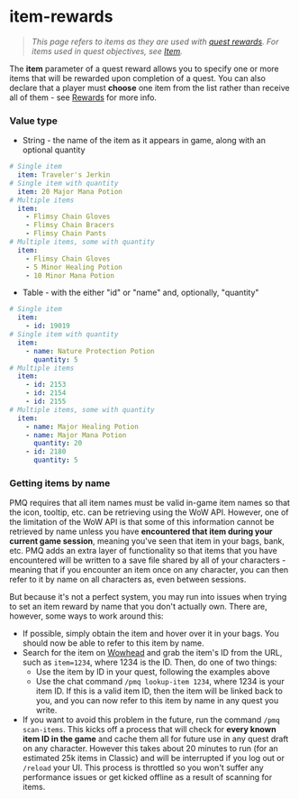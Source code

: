 # item-rewards

> _This page refers to items as they are used with [quest rewards](../rewards.md). For items used in quest objectives, see [Item](../parameters/item.md)._

The **item** parameter of a quest reward allows you to specify one or more items that will be rewarded upon completion of a quest. You can also declare that a player must **choose** one item from the list rather than receive all of them - see [Rewards](../rewards.md) for more info.

### Value type

* String - the name of the item as it appears in game, along with an optional quantity

```yaml
# Single item
  item: Traveler's Jerkin
# Single item with quantity
  item: 20 Major Mana Potion
# Multiple items
  item:
    - Flimsy Chain Gloves
    - Flimsy Chain Bracers
    - Flimsy Chain Pants
# Multiple items, some with quantity
  item:
    - Flimsy Chain Gloves
    - 5 Minor Healing Potion
    - 10 Minor Mana Potion
```

* Table - with the either "id" or "name" and, optionally, "quantity"

```yaml
# Single item
  item:
    - id: 19019
# Single item with quantity
  item:
    - name: Nature Protection Potion
      quantity: 5
# Multiple items
  item:
    - id: 2153
    - id: 2154
    - id: 2155
# Multiple items, some with quantity
  item:
    - name: Major Healing Potion
    - name: Major Mana Potion
      quantity: 20
    - id: 2180
      quantity: 5
```

### Getting items by name

PMQ requires that all item names must be valid in-game item names so that the icon, tooltip, etc. can be retrieving using the WoW API. However, one of the limitation of the WoW API is that some of this information cannot be retrieved by name unless you have **encountered that item during your current game session**, meaning you've seen that item in your bags, bank, etc. PMQ adds an extra layer of functionality so that items that you have encountered will be written to a save file shared by all of your characters - meaning that if you encounter an item once on any character, you can then refer to it by name on all characters as, even between sessions.

But because it's not a perfect system, you may run into issues when trying to set an item reward by name that you don't actually own. There are, however, some ways to work around this:

* If possible, simply obtain the item and hover over it in your bags. You should now be able to refer to this item by name.
* Search for the item on [Wowhead](https://classic.wowhead.com/) and grab the item's ID from the URL, such as `item=1234`, where 1234 is the ID. Then, do one of two things:
  * Use the item by ID in your quest, following the examples above
  * Use the chat command `/pmq lookup-item 1234`, where 1234 is your item ID. If this is a valid item ID, then the item will be linked back to you, and you can now refer to this item by name in any quest you write.
* If you want to avoid this problem in the future, run the command `/pmq scan-items`. This kicks off a process that will check for **every known item ID in the game** and cache them all for future use in any quest draft on any character. However this takes about 20 minutes to run (for an estimated 25k items in Classic) and will be interrupted if you log out or `/reload` your UI. This process is throttled so you won't suffer any performance issues or get kicked offline as a result of scanning for items.
